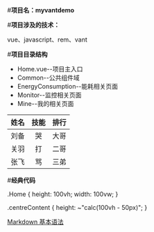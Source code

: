 #**项目名：myvantdemo**

#**项目涉及的技术：**

vue、javascript、rem、vant

#**项目目录结构**

- Home.vue--项目主入口
- Common--公共组件域
- EnergyConsumption--能耗相关页面
- Monitor--监控相关页面
- Mine--我的相关页面

| 姓名 | 技能 | 排行 |
| ---- | :--: | ---: |
| 刘备 |  哭  | 大哥 |
| 关羽 |  打  | 二哥 |
| 张飞 |  骂  | 三弟 |

#**经典代码**

.Home {
height: 100vh;
width: 100vw;
}

.centreContent {
height: ~"calc(100vh - 50px)";
}

[Markdown 基本语法](https://www.jianshu.com/p/191d1e21f7ed)
